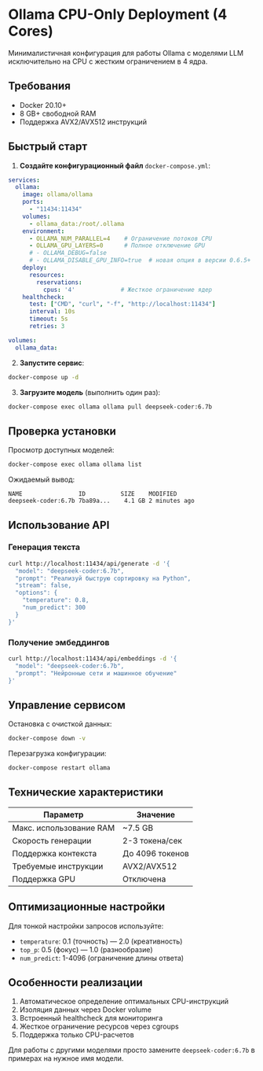 # Ollama CPU-Only Deployment (4 Cores)

Минималистичная конфигурация для работы Ollama с моделями LLM исключительно на CPU с жестким ограничением в 4 ядра.

## Требования
- Docker 20.10+
- 8 GB+ свободной RAM
- Поддержка AVX2/AVX512 инструкций

## Быстрый старт
1. **Создайте конфигурационный файл** `docker-compose.yml`:
```yaml
services:
  ollama:
    image: ollama/ollama
    ports:
      - "11434:11434"
    volumes:
      - ollama_data:/root/.ollama
    environment:
      - OLLAMA_NUM_PARALLEL=4    # Ограничение потоков CPU
      - OLLAMA_GPU_LAYERS=0      # Полное отключение GPU
      # - OLLAMA_DEBUG=false
      # - OLLAMA_DISABLE_GPU_INFO=true  # новая опция в версии 0.6.5+
    deploy:
      resources:
        reservations:
          cpus: '4'             # Жесткое ограничение ядер
    healthcheck:
      test: ["CMD", "curl", "-f", "http://localhost:11434"]
      interval: 10s
      timeout: 5s
      retries: 3

volumes:
  ollama_data:
```

2. **Запустите сервис**:
```bash
docker-compose up -d
```

3. **Загрузите модель** (выполнить один раз):
```bash
docker-compose exec ollama ollama pull deepseek-coder:6.7b
```

## Проверка установки
Просмотр доступных моделей:
```bash
docker-compose exec ollama ollama list
```

Ожидаемый вывод:
```
NAME                ID          SIZE    MODIFIED
deepseek-coder:6.7b 7ba89a...    4.1 GB 2 minutes ago
```

## Использование API

### Генерация текста

```bash
curl http://localhost:11434/api/generate -d '{
  "model": "deepseek-coder:6.7b",
  "prompt": "Реализуй быструю сортировку на Python",
  "stream": false,
  "options": {
    "temperature": 0.8,
    "num_predict": 300
  }
}'
```

### Получение эмбеддингов

```bash
curl http://localhost:11434/api/embeddings -d '{
  "model": "deepseek-coder:6.7b",
  "prompt": "Нейронные сети и машинное обучение"
}'
```

## Управление сервисом

Остановка с очисткой данных:
```bash
docker-compose down -v
```

Перезагрузка конфигурации:
```bash
docker-compose restart ollama
```

## Технические характеристики

| Параметр               | Значение               |
|------------------------|------------------------|
| Макс. использование RAM | ~7.5 GB               |
| Скорость генерации     | 2-3 токена/сек        |
| Поддержка контекста    | До 4096 токенов       |
| Требуемые инструкции   | AVX2/AVX512           |
| Поддержка GPU          | Отключена             |

## Оптимизационные настройки

Для тонкой настройки запросов используйте:
- `temperature`: 0.1 (точность) — 2.0 (креативность)
- `top_p`: 0.5 (фокус) — 1.0 (разнообразие)
- `num_predict`: 1-4096 (ограничение длины ответа)

## Особенности реализации

1. Автоматическое определение оптимальных CPU-инструкций
2. Изоляция данных через Docker volume
3. Встроенный healthcheck для мониторинга
4. Жесткое ограничение ресурсов через cgroups
5. Поддержка только CPU-расчетов

Для работы с другими моделями просто замените `deepseek-coder:6.7b` в примерах на нужное имя модели.